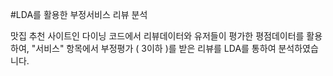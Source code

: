 #LDA를 활용한 부정서비스 리뷰 분석

  맛집 추천 사이트인 다이닝 코드에서 리뷰데이터와 유저들이 평가한 평점데이터를 활용하여,
  "서비스" 항목에서 부정평가 ( 3이하 )를 받은 리뷰를 LDA를 통하여 분석하였습니다.
